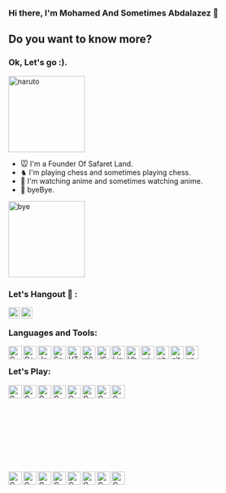 ### Hi there, I'm Mohamed And Sometimes Abdalazez 👋 



## Do you want to know more?
### **Ok, Let's go :).**
<img align="" alt="naruto" width="150px" src="https://i.postimg.cc/Fs5zhSZZ/5.gif" />

- 🐭 I'm a Founder Of Safaret Land.
- ♞ I'm playing chess and sometimes playing chess.
- 🦊 I'm watching anime and sometimes watching anime.
- 👋 byeBye.
<img align="" alt="bye" width="150px" src="https://i.postimg.cc/RV7RdVbr/Done.gif" />

### Let's Hangout 💬 :

[<img align="left" alt="Mohamed | Facebook" width="22px" src="https://cdn.jsdelivr.net/npm/simple-icons@v3/icons/facebook.svg" />][facebook]

[<img align="left" alt="Mohamed | LinkedIn" width="22px" src="https://cdn.jsdelivr.net/npm/simple-icons@v3/icons/linkedin.svg" />][linkedin]

<br />

### Languages and Tools:

<img align="left" alt="C" width="26px" src="https://i.postimg.cc/9MR76H2M/icons8-c-96.png" />
<img align="left" alt="C++" width="26px" src="https://i.postimg.cc/8PGWs3DF/icons8-c-48.png" />
<img align="left" alt="Java" width="26px" src="https://i.postimg.cc/W1F2VNK0/icons8-java.gif" />
<img align="left" alt="Scala" width="26px" src="https://i.postimg.cc/D06q7dSp/icons8-scala-a-general-purpose-programming-language-with-strong-static-type-system-96.png" />
<img align="left" alt="HTML5" width="26px" src="https://i.postimg.cc/rwsx1rHx/icons8-html-5-480.png" />
<img align="left" alt="CSS3" width="26px" src="https://i.postimg.cc/Df5SxzLg/icons8-css3-480.png" />
<img align="left" alt="JS" width="26px" src="https://i.postimg.cc/L6pMgknQ/icons8-javascript.gif" />
<img align="left" alt="Linux" width="26px" src="https://i.postimg.cc/L6tgjVvJ/icons8-linux.gif" />
<img align="left" alt="Ubuntu" width="26px" src="https://i.postimg.cc/hPTZxNHV/icons8-ubuntu-96.png" />
<img align="left" alt="windows" width="26px" src="https://i.postimg.cc/7ZcNW98q/icons8-windows-10-500.png" />
<img align="left" alt="git" width="26px" src="https://i.postimg.cc/W1R3YqWQ/icons8-git-480.png" />
<img align="left" alt="github" width="26px" src="https://i.postimg.cc/0r1snDkn/icons8-github-240.png" />
<img align="left" alt="vs code" width="26px" src="https://i.postimg.cc/m20fW0Hn/icons8-visual-studio-code-2019-480.png" />

<br />

### Let's Play:

<img align="left" alt="C" width="26px" src="https://i.postimg.cc/k54dPc1C/3askary.png" />
<img align="left" alt="C" width="26px" src="https://i.postimg.cc/k54dPc1C/3askary.png" />
<img align="left" alt="C" width="26px" src="https://i.postimg.cc/k54dPc1C/3askary.png" />
<img align="left" alt="C" width="26px" src="https://i.postimg.cc/k54dPc1C/3askary.png" />
<img align="left" alt="C" width="26px" src="https://i.postimg.cc/k54dPc1C/3askary.png" />
<img align="left" alt="C" width="26px" src="https://i.postimg.cc/k54dPc1C/3askary.png" />
<img align="left" alt="C" width="26px" src="https://i.postimg.cc/k54dPc1C/3askary.png" />
<img align="left" alt="C" width="26px" src="https://i.postimg.cc/k54dPc1C/3askary.png" />

<br />
<br />
<br />
<br />
<br />
<br />
<br />
<br />
<br />
<br />

<img align="left" alt="C" width="26px" src="https://i.postimg.cc/0jjWXWcM/tabia.png" />
<img align="left" alt="C" width="26px" src="https://i.postimg.cc/8k7xHc3y/horse.png" />
<img align="left" alt="C" width="26px" src="https://i.postimg.cc/zBZHcV7n/bishop.png" />
<img align="left" alt="C" width="26px" src="https://i.postimg.cc/vHqgdPX8/queen.png" />
<img align="left" alt="C" width="26px" src="https://i.postimg.cc/Nf5GRQ7Y/king.png" />
<img align="left" alt="C" width="26px" src="https://i.postimg.cc/zBZHcV7n/bishop.png" />
<img align="left" alt="C" width="26px" src="https://i.postimg.cc/8k7xHc3y/horse.png" />
<img align="left" alt="C" width="26px" src="https://i.postimg.cc/0jjWXWcM/tabia.png" />

<br />


[facebook]: https://www.facebook.com/mohamed.abdalazez.9678/
[linkedin]: https://www.linkedin.com/in/mohamed818/
